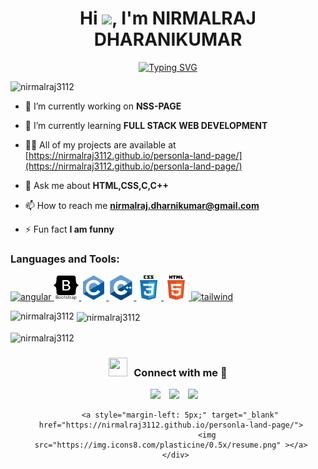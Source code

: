 <h1 align="center">Hi <img src="https://media.giphy.com/media/hvRJCLFzcasrR4ia7z/giphy.gif" width="35">, I'm NIRMALRAJ DHARANIKUMAR</h1>
<p align="center"><a href="https://git.io/typing-svg"><img src="https://readme-typing-svg.herokuapp.com?font=Fira+Code&pause=1000&width=435&lines=Welcome+to+my+Github+%E2%98%BA%EF%B8%8F+%E2%98%BA%EF%B8%8F+%E2%98%BA%EF%B8%8F;A+passionate+frontend+developer+from+India;Self+taught+%2CFront+Developer+%E2%98%BA%EF%B8%8F+%E2%98%BA%EF%B8%8F+%E2%98%BA%EF%B8%8F;ECE+STUDENT+%2C;Active+learner+%2C;%F0%9F%96%A4++to+learn+new+stuff..." alt="Typing SVG" /></a></p>

<p align="left"> <img src="https://komarev.com/ghpvc/?username=nirmalraj3112&label=Profile%20views&color=0e75b6&style=flat" alt="nirmalraj3112" /> </p>

- 🔭 I’m currently working on **NSS-PAGE**

- 🌱 I’m currently learning **FULL STACK WEB DEVELOPMENT**

- 👨‍💻 All of my projects are available at [https://nirmalraj3112.github.io/personla-land-page/](https://nirmalraj3112.github.io/personla-land-page/)

- 💬 Ask me about **HTML,CSS,C,C++**

- 📫 How to reach me **nirmalraj.dharnikumar@gmail.com**

- ⚡ Fun fact **I am funny**


<h3 align="left">Languages and Tools:</h3>
<p align="left"> <a href="https://angular.io" target="_blank" rel="noreferrer"> <img src="https://angular.io/assets/images/logos/angular/angular.svg" alt="angular" width="40" height="40"/> </a> <a href="https://getbootstrap.com" target="_blank" rel="noreferrer"> <img src="https://raw.githubusercontent.com/devicons/devicon/master/icons/bootstrap/bootstrap-plain-wordmark.svg" alt="bootstrap" width="40" height="40"/> </a> <a href="https://www.cprogramming.com/" target="_blank" rel="noreferrer"> <img src="https://raw.githubusercontent.com/devicons/devicon/master/icons/c/c-original.svg" alt="c" width="40" height="40"/> </a> <a href="https://www.w3schools.com/cpp/" target="_blank" rel="noreferrer"> <img src="https://raw.githubusercontent.com/devicons/devicon/master/icons/cplusplus/cplusplus-original.svg" alt="cplusplus" width="40" height="40"/> </a> <a href="https://www.w3schools.com/css/" target="_blank" rel="noreferrer"> <img src="https://raw.githubusercontent.com/devicons/devicon/master/icons/css3/css3-original-wordmark.svg" alt="css3" width="40" height="40"/> </a> <a href="https://www.w3.org/html/" target="_blank" rel="noreferrer"> <img src="https://raw.githubusercontent.com/devicons/devicon/master/icons/html5/html5-original-wordmark.svg" alt="html5" width="40" height="40"/> </a> <a href="https://tailwindcss.com/" target="_blank" rel="noreferrer"> <img src="https://www.vectorlogo.zone/logos/tailwindcss/tailwindcss-icon.svg" alt="tailwind" width="40" height="40"/> </a> </p>

<p><img align="left" src="https://github-readme-stats.vercel.app/api/top-langs?username=nirmalraj3112&show_icons=true&locale=en&layout=compact" alt="nirmalraj3112" /></p>

<p>&nbsp;<img align="center" src="https://github-readme-stats.vercel.app/api?username=nirmalraj3112&show_icons=true&locale=en" alt="nirmalraj3112" /></p>

<p><img align="center" src="https://github-readme-streak-stats.herokuapp.com/?user=nirmalraj3112&" alt="nirmalraj3112" /></p>


<h3 align="center" > <img src="https://media.giphy.com/media/iY8CRBdQXODJSCERIr/giphy.gif" width="30" height="30" style="margin-right: 10px;">Connect with me 🤝 </h3>

<p align="center">

 <div align="center"  class="icons-social" style="margin-left: 10px;">
        <a style="margin-left: 10px;"  target="_blank" href="https://www.linkedin.com/in/nirmalraj-dharanikumar-b70177219/">
			<img src="https://img.icons8.com/doodle/40/000000/linkedin--v2.png"></a>
        <a style="margin-left: 10px;" target="_blank" href="https://github.com/Nirmalraj3112">
		<img src="https://img.icons8.com/doodle/40/000000/github--v1.png"></a>
        <a style="margin-left: 10px;" target="_blank" href="https://www.instagram.com/nimo_31_02/">
			<img src="https://img.icons8.com/doodle/40/000000/instagram-new--v2.png"></a>
		
		<a style="margin-left: 5px;" target="_blank" href="https://nirmalraj3112.github.io/personla-land-page/">
					<img src="https://img.icons8.com/plasticine/0.5x/resume.png" ></a>
      </div>

</p>
